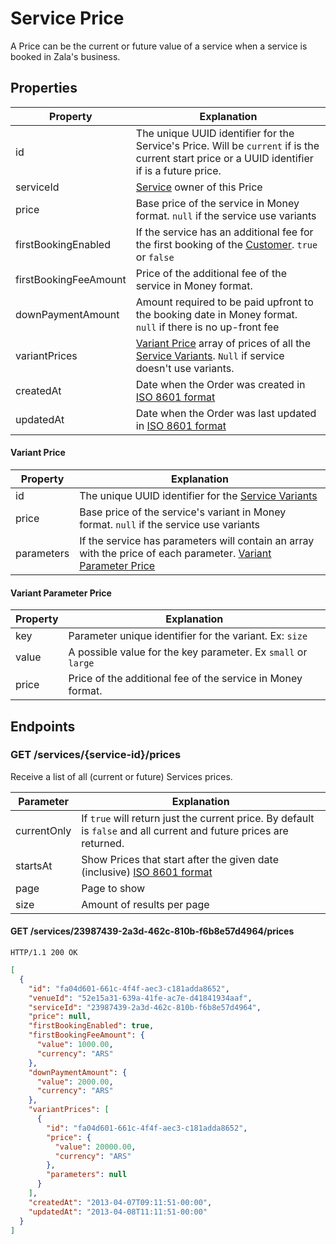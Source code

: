 # Service Price

A Price can be the current or future value of a service when a service is booked in Zala's business.

## Properties

| Property              | Explanation                                                                                                                                                                                                 |
|-----------------------|-------------------------------------------------------------------------------------------------------------------------------------------------------------------------------------------------------------|
| id                    | The unique UUID identifier for the Service's Price. Will be `current` if is the current start price or a UUID identifier if is a future price.                                                              |
| serviceId             | [Service](https://github.com/zala-team/zala-api-docs/blob/master/resources/service.md) owner of this Price                                                                                                  |
| price                 | Base price of the service in Money format. `null` if the service use variants                                                                                                                               |
| firstBookingEnabled   | If the service has an additional fee for the first booking of the [Customer](https://github.com/zala-team/zala-api-docs/blob/master/resources/customer.md). `true` or `false`                               |
| firstBookingFeeAmount | Price of the additional fee of the service in Money format.                                                                                                                                                 |
| downPaymentAmount     | Amount required to be paid upfront to the booking date in Money format. `null` if there is no up-front fee                                                                                                  |
| variantPrices         | [Variant Price](#variant-price) array of prices of all the [Service Variants](https://github.com/zala-team/zala-api-docs/blob/master/resources/service_variant.md). `Null` if service doesn't use variants. |
| createdAt             | Date when the Order was created in [ISO 8601 format](http://es.wikipedia.org/wiki/ISO_8601)                                                                                                                 |
| updatedAt             | Date when the Order was last updated in [ISO 8601 format](http://es.wikipedia.org/wiki/ISO_8601)                                                                                                            |

#### Variant Price

| Property   | Explanation                                                                                                                                |
|------------|--------------------------------------------------------------------------------------------------------------------------------------------|
| id         | The unique UUID identifier for the [Service Variants](https://github.com/zala-team/zala-api-docs/blob/master/resources/service_variant.md) |
| price      | Base price of the service's variant in Money format. `null` if the service use variants                                                    |
| parameters | If the service has parameters will contain an array with the price of each parameter. [Variant Parameter Price](#variant-parameter-price)  |

#### Variant Parameter Price

| Property | Explanation                                                   |
|----------|---------------------------------------------------------------|
| key      | Parameter unique identifier for the variant. Ex: `size`       |
| value    | A possible value for the key parameter. Ex `small` or `large` |
| price    | Price of the additional fee of the service in Money format.   |

## Endpoints

### GET /services/{service-id}/prices

Receive a list of all (current or future) Services prices.

| Parameter   | Explanation                                                                                                         |
|-------------|---------------------------------------------------------------------------------------------------------------------|
| currentOnly | If `true` will return just the current price. By default is `false` and all current and future prices are returned. |
| startsAt    | Show Prices that start after the given date (inclusive) [ISO 8601 format](http://es.wikipedia.org/wiki/ISO_8601)    |
| page        | Page to show                                                                                                        |
| size        | Amount of results per page                                                                                          |

#### GET /services/23987439-2a3d-462c-810b-f6b8e57d4964/prices

`HTTP/1.1 200 OK`

```json
[
  {
    "id": "fa04d601-661c-4f4f-aec3-c181adda8652",
    "venueId": "52e15a31-639a-41fe-ac7e-d41841934aaf",
    "serviceId": "23987439-2a3d-462c-810b-f6b8e57d4964",
    "price": null,
    "firstBookingEnabled": true,
    "firstBookingFeeAmount": {
      "value": 1000.00,
      "currency": "ARS"
    },
    "downPaymentAmount": {
      "value": 2000.00,
      "currency": "ARS"
    },
    "variantPrices": [
      {
        "id": "fa04d601-661c-4f4f-aec3-c181adda8652",
        "price": {
          "value": 20000.00,
          "currency": "ARS"
        },
        "parameters": null
      }
    ],
    "createdAt": "2013-04-07T09:11:51-00:00",
    "updatedAt": "2013-04-08T11:11:51-00:00"
  }
]
```

